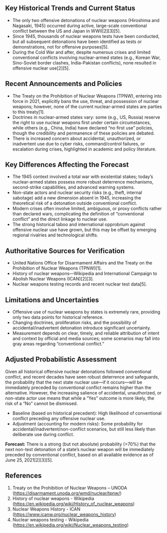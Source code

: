 ## Key Historical Trends and Current Status

- The only two offensive detonations of nuclear weapons (Hiroshima and Nagasaki, 1945) occurred during active, large-scale conventional conflict between the US and Japan in WWII[2][3][5].
- Since 1945, thousands of nuclear weapons tests have been conducted, but all subsequent detonations have been identified as tests or demonstrations, not for offensive purposes[5].
- During the Cold War and after, despite numerous crises and limited conventional conflicts involving nuclear-armed states (e.g., Korean War, Sino-Soviet border clashes, India-Pakistan conflicts), none resulted in offensive nuclear use[2][5].

## Recent Announcements and Policies

- The Treaty on the Prohibition of Nuclear Weapons (TPNW), entering into force in 2021, explicitly bans the use, threat, and possession of nuclear weapons; however, none of the current nuclear-armed states are parties to this treaty[1].
- Doctrines in nuclear-armed states vary: some (e.g., US, Russia) reserve the right to use nuclear weapons first under certain circumstances, while others (e.g., China, India) have declared “no first use” policies, though the credibility and permanence of these policies are debated.
- There is increased concern about accidental, unauthorized, or inadvertent use due to cyber risks, command/control failures, or escalation during crises, highlighted in academic and policy literature.

## Key Differences Affecting the Forecast

- The 1945 context involved a total war with existential stakes; today’s nuclear-armed states possess more robust deterrence mechanisms, second-strike capabilities, and advanced warning systems.
- Non-state actors and nuclear security risks (e.g., theft, internal sabotage) add a new dimension absent in 1945, increasing the theoretical risk of a detonation outside conventional conflict.
- Modern crises often involve limited, ambiguous, or proxy conflicts rather than declared wars, complicating the definition of “conventional conflict” and the direct linkage to nuclear use.
- The strong historical taboo and international opprobrium against offensive nuclear use have grown, but this may be offset by emerging regional rivalries and technological shifts.

## Authoritative Sources for Verification

- United Nations Office for Disarmament Affairs and the Treaty on the Prohibition of Nuclear Weapons (TPNW)[1].
- History of nuclear weapons—Wikipedia and International Campaign to Abolish Nuclear Weapons (ICAN)[2][3].
- Nuclear weapons testing records and recent nuclear test data[5].

## Limitations and Uncertainties

- Offensive use of nuclear weapons by states is extremely rare, providing only two data points for historical reference.
- Changing doctrines, proliferation risks, and the possibility of accidental/inadvertent detonation introduce significant uncertainty.
- Measurement depends on clear, timely, and reliable attribution of intent and context by official and media sources; some scenarios may fall into gray areas regarding “conventional conflict.”

## Adjusted Probabilistic Assessment

Given all historical offensive nuclear detonations followed conventional conflict, and recent decades have seen robust deterrence and safeguards, the probability that the next state nuclear use—if it occurs—will be immediately preceded by conventional conflict remains higher than the alternative. However, the increasing salience of accidental, unauthorized, or non-state actor use means that while a “Yes” outcome is more likely, the risk of a “No” cannot be dismissed.

- Baseline (based on historical precedent): High likelihood of conventional conflict preceding any offensive nuclear use.
- Adjustment (accounting for modern risks): Some probability for accidental/inadvertent/non-conflict scenarios, but still less likely than deliberate use during conflict.

**Forecast:** There is a strong (but not absolute) probability (>70%) that the next non-test detonation of a state’s nuclear weapon will be immediately preceded by conventional conflict, based on all available evidence as of June 25, 2021[2][3][5].

## References

1. Treaty on the Prohibition of Nuclear Weapons – UNODA (https://disarmament.unoda.org/wmd/nuclear/tpnw/)
2. History of nuclear weapons - Wikipedia (https://en.wikipedia.org/wiki/History_of_nuclear_weapons)
3. Nuclear Weapons History - ICAN (https://www.icanw.org/nuclear_weapons_history)
5. Nuclear weapons testing - Wikipedia (https://en.wikipedia.org/wiki/Nuclear_weapons_testing)